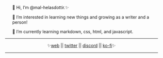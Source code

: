 <!DOCTYPE html>
<html>
  <head>
  </head>
  <body>
    <p>
    <ul>👋 Hi, I’m @mal-helasdottir.✨</ul>
    <ul>👀 I’m interested in learning new things and growing as a writer and a person!</ul>
    <ul>🌱 I’m currently learning markdown, css, html, and javascript.</ul>
    </p>
<hr>
<p align="center">✨<a href="http://mare-stellarum.uwu.ai">web</a> || <a href="http://www.twitter.com/mare_stellarum">twitter</a> || <a href="https://discordapp.com/users/mal-helasdottir#9354">discord</a> || <a href="https://ko-fi.com/mare_stellarum">ko-fi</a>✨</p>
    </p>
    <hr>
  </body>
</html>

<!---
mal-helasdottir/mal-helasdottir is a ✨ special ✨ repository because its `README.md` (this file) appears on your GitHub profile.
You can click the Preview link to take a look at your changes.
--->
